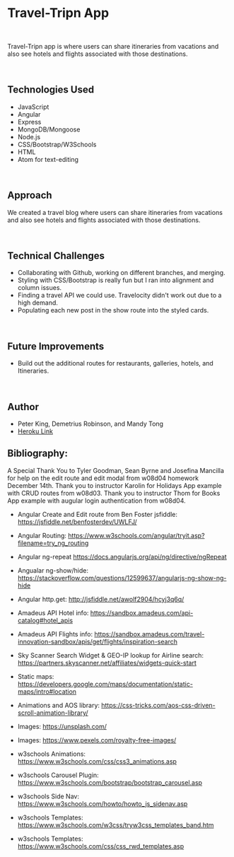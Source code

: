 # Travel-Tripn App

<br>

Travel-Tripn app is where users can share itineraries from vacations and also see hotels and flights associated with those destinations.

<br>

## Technologies Used

- JavaScript
- Angular
- Express
- MongoDB/Mongoose
- Node.js
- CSS/Bootstrap/W3Schools
- HTML
- Atom for text-editing

<br>

## Approach

We created a travel blog where users can share itineraries from vacations and also see hotels and flights associated with those destinations.

<br>

## Technical Challenges

- Collaborating with Github, working on different branches, and merging.
- Styling with CSS/Bootstrap is really fun but I ran into alignment and column issues.
- Finding a travel API we could use. Travelocity didn't work out due to a high demand.
- Populating each new post in the show route into the styled cards.

<br>

## Future Improvements

- Build out the additional routes for restaurants, galleries, hotels, and Itineraries.


<br>

## Author

- Peter King, Demetrius Robinson, and Mandy Tong
- [Heroku Link](https://travel-tripn.herokuapp.com/)


## Bibliography:

A Special Thank You to Tyler Goodman, Sean Byrne and Josefina Mancilla for help on the edit route and edit modal from w08d04 homework December 14th. Thank you to instructor Karolin for Holidays App example with CRUD routes from w08d03. Thank you to instructor Thom for Books App example with augular login authentication from w08d04.

- Angular Create and Edit route from Ben Foster jsfiddle: https://jsfiddle.net/benfosterdev/UWLFJ/
- Angular Routing: https://www.w3schools.com/angular/tryit.asp?filename=try_ng_routing
- Angular ng-repeat https://docs.angularjs.org/api/ng/directive/ngRepeat
- Angualar ng-show/hide: https://stackoverflow.com/questions/12599637/angularjs-ng-show-ng-hide
- Angular http.get: http://jsfiddle.net/awolf2904/hcyj3q6q/

- Amadeus API Hotel info: https://sandbox.amadeus.com/api-catalog#hotel_apis
- Amadeus API Flights info: https://sandbox.amadeus.com/travel-innovation-sandbox/apis/get/flights/inspiration-search
- Sky Scanner Search Widget & GEO-IP lookup for Airline search: https://partners.skyscanner.net/affiliates/widgets-quick-start
- Static maps: https://developers.google.com/maps/documentation/static-maps/intro#location

- Animations and AOS library: https://css-tricks.com/aos-css-driven-scroll-animation-library/
- Images: https://unsplash.com/
- Images: https://www.pexels.com/royalty-free-images/
- w3schools Animations: https://www.w3schools.com/css/css3_animations.asp
- w3schools Carousel Plugin: https://www.w3schools.com/bootstrap/bootstrap_carousel.asp
- w3schools Side Nav: https://www.w3schools.com/howto/howto_js_sidenav.asp
- w3schools Templates: https://www.w3schools.com/w3css/tryw3css_templates_band.htm
- w3schools Templates: https://www.w3schools.com/css/css_rwd_templates.asp


<br>
